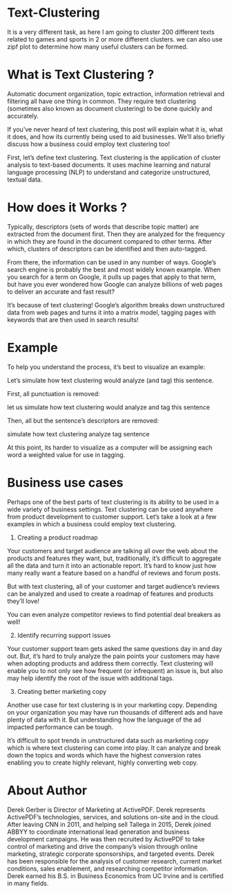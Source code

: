 # Text-Clustering
It is a very different task, as here I am going to cluster 200 different texts related to games and sports in 2 or more different clusters. we can also use zipf plot to determine how many useful clusters can be formed.


# What is Text Clustering ?

Automatic document organization, topic extraction, information retrieval and filtering all have one thing in common. They require text clustering (sometimes also known as document clustering) to be done quickly and accurately.

If you’ve never heard of text clustering, this post will explain what it is, what it does, and how its currently being used to aid businesses. We’ll also briefly discuss how a business could employ text clustering too!

First, let’s define text clustering. Text clustering is the application of cluster analysis to text-based documents. It uses machine learning and natural language processing (NLP) to understand and categorize unstructured, textual data.

# How does it Works ?

Typically, descriptors (sets of words that describe topic matter) are extracted from the document first. Then they are analyzed for the frequency in which they are found in the document compared to other terms. After which, clusters of descriptors can be identified and then auto-tagged.

From there, the information can be used in any number of ways. Google’s search engine is probably the best and most widely known example. When you search for a term on Google, it pulls up pages that apply to that term, but have you ever wondered how Google can analyze billions of web pages to deliver an accurate and fast result?

It’s because of text clustering! Google’s algorithm breaks down unstructured data from web pages and turns it into a matrix model, tagging pages with keywords that are then used in search results!

# Example

To help you understand the process, it’s best to visualize an example:

Let’s simulate how text clustering would analyze (and tag) this sentence.

First, all punctuation is removed:

let us simulate how text clustering would analyze and tag this sentence

Then, all but the sentence’s descriptors are removed:

simulate how text clustering analyze tag sentence

At this point, its harder to visualize as a computer will be assigning each word a weighted value for use in tagging.

# Business use cases

Perhaps one of the best parts of text clustering is its ability to be used in a wide variety of business settings. Text clustering can be used anywhere from product development to customer support. Let’s take a look at a few examples in which a business could employ text clustering.

1. Creating a product roadmap

Your customers and target audience are talking all over the web about the products and features they want, but, traditionally, it’s difficult to aggregate all the data and turn it into an actionable report. It’s hard to know just how many really want a feature based on a handful of reviews and forum posts.

But with text clustering, all of your customer and target audience’s reviews can be analyzed and used to create a roadmap of features and products they’ll love!

You can even analyze competitor reviews to find potential deal breakers as well!

2. Identify recurring support issues

Your customer support team gets asked the same questions day in and day out. But, it’s hard to truly analyze the pain points your customers may have when adopting products and address them correctly. Text clustering will enable you to not only see how frequent (or infrequent) an issue is, but also may help identify the root of the issue with additional tags.

3. Creating better marketing copy

Another use case for text clustering is in your marketing copy. Depending on your organization you may have run thousands of different ads and have plenty of data with it. But understanding how the language of the ad impacted performance can be tough.

It’s difficult to spot trends in unstructured data such as marketing copy which is where text clustering can come into play. It can analyze and break down the topics and words which have the highest conversion rates enabling you to create highly relevant, highly converting web copy.

# About Author

Derek Gerber is Director of Marketing at ActivePDF. Derek represents ActivePDF’s technologies, services, and solutions on-site and in the cloud. After leaving CNN in 2011, and helping sell Tallega in 2015, Derek joined ABBYY to coordinate international lead generation and business development campaigns. He was then recruited by ActivePDF to take control of marketing and drive the company’s vision through online marketing, strategic corporate sponsorships, and targeted events. Derek has been responsible for the analysis of customer research, current market conditions, sales enablement, and researching competitor information. Derek earned his B.S. in Business Economics from UC Irvine and is certified in many fields.

